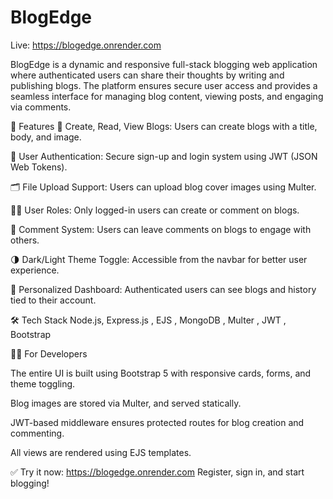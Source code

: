 # BlogEdge

Live: https://blogedge.onrender.com

BlogEdge is a dynamic and responsive full-stack blogging web application where authenticated users can share their thoughts by writing and publishing blogs. The platform ensures secure user access and provides a seamless interface for managing blog content, viewing posts, and engaging via comments.

🧩 Features
📝 Create, Read, View Blogs: Users can create blogs with a title, body, and image.

🔐 User Authentication: Secure sign-up and login system using JWT (JSON Web Tokens).

🗂️ File Upload Support: Users can upload blog cover images using Multer.

🧑‍💻 User Roles: Only logged-in users can create or comment on blogs.

💬 Comment System: Users can leave comments on blogs to engage with others.

🌗 Dark/Light Theme Toggle: Accessible from the navbar for better user experience.

🧠 Personalized Dashboard: Authenticated users can see blogs and history tied to their account.

🛠️ Tech Stack
Node.js,
Express.js ,
EJS  ,
MongoDB ,
Multer ,
JWT ,
Bootstrap 


👨‍💻 For Developers

The entire UI is built using Bootstrap 5 with responsive cards, forms, and theme toggling.

Blog images are stored via Multer, and served statically.

JWT-based middleware ensures protected routes for blog creation and commenting.

All views are rendered using EJS templates.

✅ Try it now: https://blogedge.onrender.com
Register, sign in, and start blogging!
